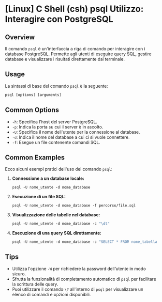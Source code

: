 # [Linux] C Shell (csh) psql Utilizzo: Interagire con PostgreSQL

## Overview
Il comando `psql` è un'interfaccia a riga di comando per interagire con i database PostgreSQL. Permette agli utenti di eseguire query SQL, gestire database e visualizzare i risultati direttamente dal terminale.

## Usage
La sintassi di base del comando `psql` è la seguente:

```csh
psql [options] [arguments]
```

## Common Options
- `-h`: Specifica l'host del server PostgreSQL.
- `-p`: Indica la porta su cui il server è in ascolto.
- `-U`: Specifica il nome dell'utente per la connessione al database.
- `-d`: Indica il nome del database a cui ci si vuole connettere.
- `-f`: Esegue un file contenente comandi SQL.

## Common Examples
Ecco alcuni esempi pratici dell'uso del comando `psql`:

1. **Connessione a un database locale:**
   ```csh
   psql -U nome_utente -d nome_database
   ```

2. **Esecuzione di un file SQL:**
   ```csh
   psql -U nome_utente -d nome_database -f percorso/file.sql
   ```

3. **Visualizzazione delle tabelle nel database:**
   ```csh
   psql -U nome_utente -d nome_database -c "\dt"
   ```

4. **Esecuzione di una query SQL direttamente:**
   ```csh
   psql -U nome_utente -d nome_database -c "SELECT * FROM nome_tabella;"
   ```

## Tips
- Utilizza l'opzione `-W` per richiedere la password dell'utente in modo sicuro.
- Sfrutta la funzionalità di completamento automatico di `psql` per facilitare la scrittura delle query.
- Puoi utilizzare il comando `\?` all'interno di `psql` per visualizzare un elenco di comandi e opzioni disponibili.
